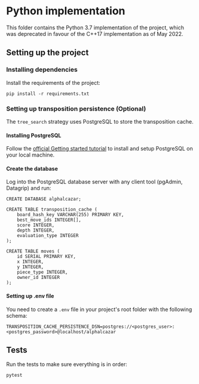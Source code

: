 # Python implementation

This folder contains the Python 3.7 implementation of the project, which was deprecated in favour of the C++17 implementation as of May 2022.

## Setting up the project

### Installing dependencies

Install the requirements of the project:

`pip install -r requirements.txt`

### Setting up transposition persistence (Optional)

The `tree_search` strategy uses PostgreSQL to store the transposition cache.

#### Installing PostgreSQL

Follow the [official Getting started tutorial](https://www.postgresqltutorial.com/postgresql-getting-started/) to install and setup PostgreSQL on your local machine.

#### Create the database

Log into the PostgreSQL database server with any client tool (pgAdmin, Datagrip) and run:

```
CREATE DATABASE alphalcazar;

CREATE TABLE transposition_cache (
	board_hash_key VARCHAR(255) PRIMARY KEY,
	best_move_ids INTEGER[],
	score INTEGER,
	depth INTEGER,
	evaluation_type INTEGER
);

CREATE TABLE moves (
    id SERIAL PRIMARY KEY,
	x INTEGER,
	y INTEGER,
	piece_type INTEGER,
	owner_id INTEGER
);
```

#### Setting up .env file

You need to create a `.env` file in your project's root folder with the following schema:

```
TRANSPOSITION_CACHE_PERSISTENCE_DSN=postgres://<postgres_user>:<postgres_password>@localhost/alphalcazar
```

## Tests

Run the tests to make sure everything is in order:

`pytest`
